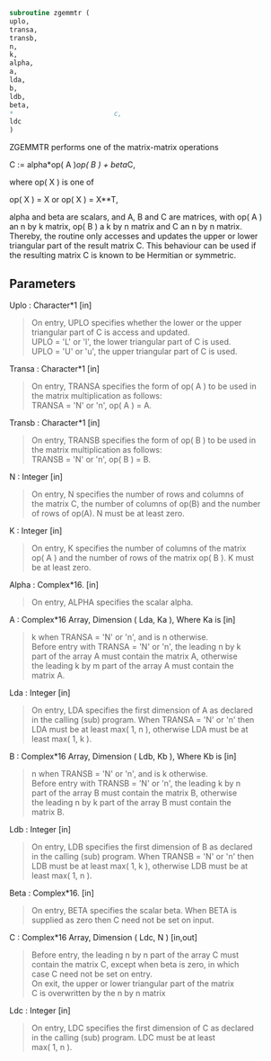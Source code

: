 ```fortran  
subroutine zgemmtr (  
uplo,  
transa,  
transb,  
n,  
k,  
alpha,  
a,  
lda,  
b,  
ldb,  
beta,  
*                         c,  
ldc  
)  
```  
  
ZGEMMTR  performs one of the matrix-matrix operations  
  
C := alpha*op( A )*op( B ) + beta*C,  
  
where  op( X ) is one of  
  
op( X ) = X   or   op( X ) = X**T,  
  
alpha and beta are scalars, and A, B and C are matrices, with op( A )  
an n by k matrix,  op( B )  a  k by n matrix and  C an n by n matrix.  
Thereby, the routine only accesses and updates the upper or lower  
triangular part of the result matrix C. This behaviour can be used if  
the resulting matrix C is known to be Hermitian or symmetric.  
  
## Parameters  
Uplo : Character*1 [in]  
> On entry, UPLO specifies whether the lower or the upper  
> triangular part of C is access and updated.  
> UPLO = 'L' or 'l', the lower triangular part of C is used.  
> UPLO = 'U' or 'u', the upper triangular part of C is used.  
  
Transa : Character*1 [in]  
> On entry, TRANSA specifies the form of op( A ) to be used in  
> the matrix multiplication as follows:  
> TRANSA = 'N' or 'n',  op( A ) = A.  
  
Transb : Character*1 [in]  
> On entry, TRANSB specifies the form of op( B ) to be used in  
> the matrix multiplication as follows:  
> TRANSB = 'N' or 'n',  op( B ) = B.  
  
N : Integer [in]  
> On entry,  N specifies the number of rows and columns of  
> the matrix C, the number of columns of op(B) and the number  
> of rows of op(A).  N must be at least zero.  
  
K : Integer [in]  
> On entry,  K  specifies  the number of columns of the matrix  
> op( A ) and the number of rows of the matrix op( B ). K must  
> be at least  zero.  
  
Alpha : Complex*16. [in]  
> On entry, ALPHA specifies the scalar alpha.  
  
A : Complex*16 Array, Dimension ( Lda, Ka ), Where Ka is [in]  
> k  when  TRANSA = 'N' or 'n',  and is  n  otherwise.  
> Before entry with  TRANSA = 'N' or 'n',  the leading  n by k  
> part of the array  A  must contain the matrix  A,  otherwise  
> the leading  k by m  part of the array  A  must contain  the  
> matrix A.  
  
Lda : Integer [in]  
> On entry, LDA specifies the first dimension of A as declared  
> in the calling (sub) program. When  TRANSA = 'N' or 'n' then  
> LDA must be at least  max( 1, n ), otherwise  LDA must be at  
> least  max( 1, k ).  
  
B : Complex*16 Array, Dimension ( Ldb, Kb ), Where Kb is [in]  
> n  when  TRANSB = 'N' or 'n',  and is  k  otherwise.  
> Before entry with  TRANSB = 'N' or 'n',  the leading  k by n  
> part of the array  B  must contain the matrix  B,  otherwise  
> the leading  n by k  part of the array  B  must contain  the  
> matrix B.  
  
Ldb : Integer [in]  
> On entry, LDB specifies the first dimension of B as declared  
> in the calling (sub) program. When  TRANSB = 'N' or 'n' then  
> LDB must be at least  max( 1, k ), otherwise  LDB must be at  
> least  max( 1, n ).  
  
Beta : Complex*16. [in]  
> On entry,  BETA  specifies the scalar  beta.  When  BETA  is  
> supplied as zero then C need not be set on input.  
  
C : Complex*16 Array, Dimension ( Ldc, N ) [in,out]  
> Before entry, the leading  n by n  part of the array  C must  
> contain the matrix  C,  except when  beta  is zero, in which  
> case C need not be set on entry.  
> On exit, the upper or lower triangular part of the matrix  
> C  is overwritten by the n by n matrix  
  
Ldc : Integer [in]  
> On entry, LDC specifies the first dimension of C as declared  
> in  the  calling  (sub)  program.   LDC  must  be  at  least  
> max( 1, n ).  
  
